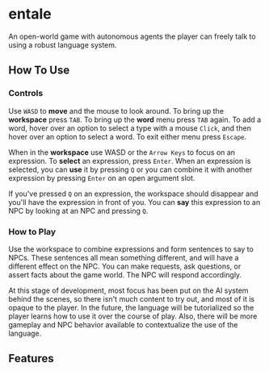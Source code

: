 # entale
An open-world game with autonomous agents the player can freely talk to using a robust language system.

## How To Use

### Controls
Use ``WASD`` to **move** and the mouse to look around. To bring up the **workspace** press ``TAB``. To bring up the **word** menu press ``TAB`` again. To add a word, hover over an option to select a type with a mouse ``Click``, and then hover over an option to select a word. To exit either menu press ``Escape``.

When in the **workspace** use WASD or the ``Arrow Keys`` to focus on an expression. To **select** an expression, press ``Enter``. When an expression is selected, you can **use** it by pressing ``Q`` or you can combine it with another expression by pressing ``Enter`` on an open argument slot.

If you've pressed ``Q`` on an expression, the workspace should disappear and you'll have the expression in front of you. You can **say** this expression to an NPC by looking at an NPC and pressing ``Q``.

### How to Play
Use the workspace to combine expressions and form sentences to say to NPCs. These sentences all mean something different, and will have a different effect on the NPC. You can make requests, ask questions, or assert facts about the game world. The NPC will respond accordingly.

At this stage of development, most focus has been put on the AI system behind the scenes, so there isn't much content to try out, and most of it is opaque to the player. In the future, the language will be tutorialized so the player learns how to use it over the course of play. Also, there will be more gameplay and NPC behavior available to contextualize the use of the language.

## Features


